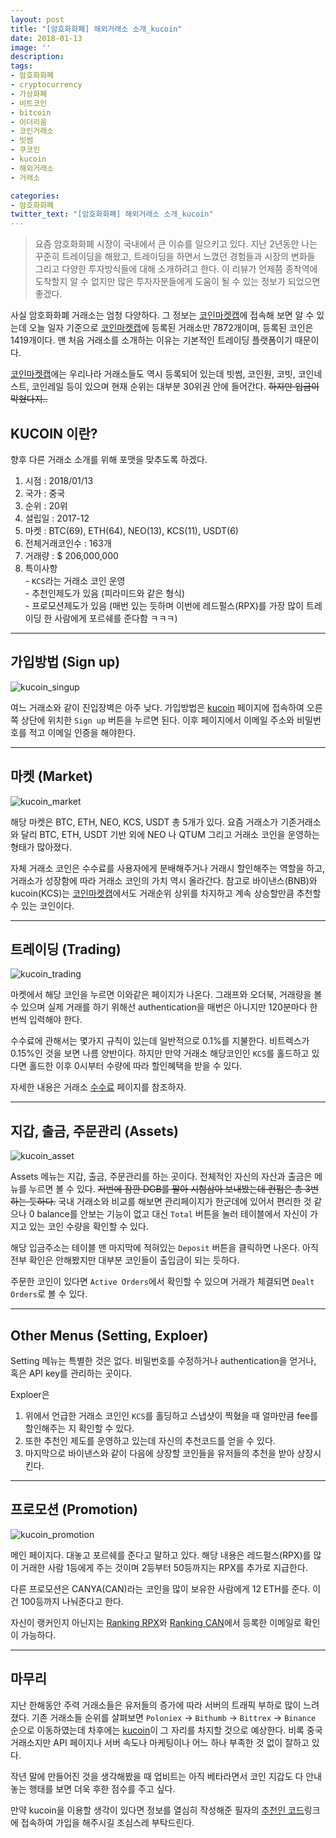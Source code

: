 ```yaml
---
layout: post
title: "[암호화화폐] 해외거래소 소개_kucoin"
date: 2018-01-13
image: ''
description:
tags:
- 암호화화폐
- cryptocurrency
- 가상화폐
- 비트코인
- bitcoin
- 이더리움
- 코인거래소
- 빗썸
- 쿠코인
- kucoin
- 해외거래소
- 거래소

categories:
- 암호화화폐
twitter_text: "[암호화화폐] 해외거래소 소개_kucoin"
---
```


 > 요즘 암호화화폐 시장이 국내에서 큰 이슈를 일으키고 있다. 지난 2년동안 나는 꾸준히 트레이딩을 해왔고, 트레이딩을 하면서 느꼈던 경험들과 시장의 변화들 그리고 다양한 투자방식들에 대해 소개하려고 한다. 이 리뷰가 언제쯤 종착역에 도착할지 알 수 없지만 많은 투자자분들에게 도움이 될 수 있는 정보가 되었으면 좋겠다.  

 사실 암호화화폐 거래소는 엄청 다양하다. 그 정보는 [코인마켓캡](http://www.coinmarketcap.com)에 접속해 보면 알 수 있는데 오늘 일자 기준으로 [코인마켓캡](http://www.coinmarketcap.com)에 등록된 거래소만 7872개이며, 등록된 코인은 1419개이다. 맨 처음 거래소를 소개하는 이유는 기본적인 트레이딩 플랫폼이기 때문이다.

 [코인마켓캡](http://www.coinmarketcap.com)에는 우리나라 거래소들도 역시 등록되어 있는데 빗썸, 코인원, 코빗, 코인네스트, 코인레일 등이 있으며 현재 순위는 대부분 30위권 안에 들어간다. ~~하지만 입금이 막혔다지..~~

## KUCOIN 이란?  

  향후 다른 거래소 소개를 위해 포맷을 맞추도록 하겠다.  

  1. 시점 : 2018/01/13  
  2. 국가 : 중국  
  3. 순위 : 20위
  4. 설립일 : 2017-12
  4. 마켓 : BTC(69), ETH(64), NEO(13), KCS(11), USDT(6)  
  5. 전체거래코인수 : 163개  
  6. 거래량 : $ 206,000,000
  7. 특이사항  
    - `KCS`라는 거래소 코인 운영  
    - 추천인제도가 있음 (피라미드와 같은 형식)  
    - 프로모션제도가 있음 (매번 있는 듯하며 이번에 레드펄스(RPX)를 가장 많이 트레이딩 한 사람에게 포르쉐를 준다함 ㅋㅋㅋ)  

---

## 가입방법 (Sign up)

  ![kucoin_singup](https://farm5.staticflickr.com/4669/39623772402_48dace8264_b.jpg)

  여느 거래소와 같이 진입장벽은 아주 낮다. 가입방법은 [kucoin](https://www.kucoin.com/#/?r=1tt3w) 페이지에 접속하여 오른쪽 상단에 위치한 `Sign up` 버튼을 누르면 된다. 이후 페이지에서 이메일 주소와 비밀번호를 적고 이메일 인증을 해야한다.  

---

## 마켓 (Market)

  ![kucoin_market](https://farm5.staticflickr.com/4757/24784338867_4c798c88ef_b.jpg)

  해당 마켓은 BTC, ETH, NEO, KCS, USDT 총 5개가 있다. 요즘 거래소가 기존거래소와 달리 BTC, ETH, USDT 기반 외에 NEO 나 QTUM 그리고 거래소 코인을 운영하는 형태가 많아졌다.  

  자체 거래소 코인은 수수료를 사용자에게 분배해주거나 거래시 할인해주는 역할을 하고, 거래소가 성장함에 따라 거래소 코인의 가치 역시 올라간다. 참고로 바이낸스(BNB)와 kucoin(KCS)는 [코인마켓캡](http://www.coinmarketcap.com)에서도 거래순위 상위를 차지하고 계속 상승할만큼 추천할 수 있는 코인이다.  

---

## 트레이딩 (Trading)  

  ![kucoin_trading](https://farm5.staticflickr.com/4722/38757278425_185ef3849e_b.jpg)  

  마켓에서 해당 코인을 누르면 이와같은 페이지가 나온다. 그래프와 오더북, 거래량을 볼 수 있으며 실제 거래를 하기 위해선 authentication을 매번은 아니지만 120분마다 한번씩 입력해야 한다.  

  수수료에 관해서는 몇가지 규칙이 있는데 일반적으로 0.1%를 지불한다. 비트렉스가 0.15%인 것을 보면 나름 양반이다. 하지만 만약 거래소 해당코인인 `KCS`를 홀드하고 있다면 홀드한 이후 0시부터 수량에 따라 할인혜택을 받을 수 있다.  

  자세한 내용은 거래소 [수수료](https://news.kucoin.com/en/trading-fee-discount-function-will-be-activated-at-0000-27th-october-utc8/) 페이지를 참조하자.  

---

## 지갑, 출금, 주문관리 (Assets)

  ![kucoin_asset](https://farm5.staticflickr.com/4712/39623316072_22f82fdfae_b.jpg)  

  Assets 메뉴는 지갑, 출금, 주문관리를 하는 곳이다. 전체적인 자신의 자산과 출금은 메뉴를 누르면 볼 수 있다. ~~저번에 잠깐 DGB를 팔아 시험삼아 보내봤는데 컨펌은 총 3번 하는 듯하다.~~ 국내 거래소와 비교를 해보면 관리페이지가 한군데에 있어서 편리한 것 같으나 0 balance를 안보는 기능이 없고 대신 `Total` 버튼을 눌러 테이블에서 자신이 가지고 있는 코인 수량을 확인할 수 있다.  

  해당 입금주소는 테이블 맨 마지막에 적혀있는 `Deposit` 버튼을 클릭하면 나온다. 아직 전부 확인은 안해봤지만 대부분 코인들이 출입금이 되는 듯하다.

  주문한 코인이 있다면 `Active Orders`에서 확인할 수 있으며 거래가 체결되면 `Dealt Orders`로 볼 수 있다.

---

## Other Menus (Setting, Exploer)

  Setting 메뉴는 특별한 것은 없다. 비밀번호를 수정하거나 authentication을 얻거나, 혹은 API key를 관리하는 곳이다.  

  Exploer은

  1. 위에서 언급한 거래소 코인인 `KCS`를 홀딩하고 스냅샷이 찍혔을 때 얼마만큼 fee를 할인해주는 지 확인할 수 있다.  
  2. 또한 추천인 제도를 운영하고 있는데 자신의 추천코드를 얻을 수 있다.  
  3. 마지막으로 바이낸스와 같이 다음에 상장할 코인들을 유저들의 추천을 받아 상장시킨다.  

---

## 프로모션 (Promotion)

  ![kucoin_promotion](https://farm5.staticflickr.com/4770/25781561348_b115f94f6d_b.jpg)  

  메인 페이지다. 대놓고 포르쉐를 준다고 말하고 있다. 해당 내용은 레드펄스(RPX)를 많이 거래한 사람 1등에게 주는 것이며 2등부터 50등까지는 RPX를 추가로 지급한다.  

  다른 프로모션은 CANYA(CAN)라는 코인을 많이 보유한 사람에게 12 ETH를 준다. 이건 100등까지 나눠준다고 한다.  

  자신이 랭커인지 아닌지는 [Ranking RPX](https://www.kucoin.com/#/ranks/RPX)와 [Ranking CAN](https://www.kucoin.com/#/ranks/CAN)에서 등록한 이메일로 확인이 가능하다.  

---

## 마무리

  지난 한해동안 주력 거래소들은 유저들의 증가에 따라 서버의 트래픽 부하로 많이 느려졌다. 기존 거래소들 순위를 살펴보면 `Poloniex` -> `Bithumb` -> `Bittrex` -> `Binance` 순으로 이동하였는데 차후에는 [kucoin](https://www.kucoin.com/#/?r=1tt3w)이 그 자리를 차지할 것으로 예상한다. 비록 중국 거래소지만 API 페이지나 서버 속도나 마케팅이나 어느 하나 부족한 것 없이 잘하고 있다.  

  작년 말에 만들어진 것을 생각해봤을 때 업비트는 아직 베타라면서 코인 지갑도 다 안내놓는 행태를 보면 더욱 후한 점수를 주고 싶다.  

  만약 kucoin을 이용할 생각이 있다면 정보를 열심히 작성해준 필자의 [추천인 코드](https://www.kucoin.com/#/?r=1tt3w)링크에 접속하여 가입을 해주시길 조심스레 부탁드린다.  
